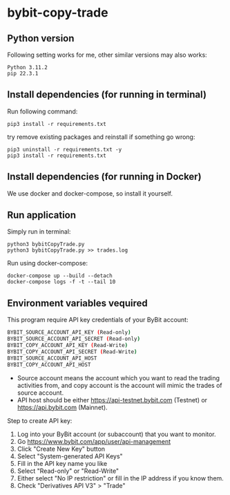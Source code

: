 # bybit-copy-trade

## Python version
Following setting works for me, other similar versions may also works:
```
Python 3.11.2
pip 22.3.1
```

## Install dependencies (for running in terminal)

Run following command:
```
pip3 install -r requirements.txt
```

try remove existing packages and reinstall if something go wrong:
```
pip3 uninstall -r requirements.txt -y
pip3 install -r requirements.txt
```

## Install dependencies (for running in Docker)

We use docker and docker-compose, so install it yourself.

## Run application
Simply run in terminal:
```
python3 bybitCopyTrade.py
python3 bybitCopyTrade.py >> trades.log
```

Run using docker-compose:
```
docker-compose up --build --detach
docker-compose logs -f -t --tail 10
```

## Environment variables vequired

This program require API key credentials of your ByBit account:

```bash
BYBIT_SOURCE_ACCOUNT_API_KEY (Read-only)
BYBIT_SOURCE_ACCOUNT_API_SECRET (Read-only)
BYBIT_COPY_ACCOUNT_API_KEY (Read-Write)
BYBIT_COPY_ACCOUNT_API_SECRET (Read-Write)
BYBIT_SOURCE_ACCOUNT_API_HOST
BYBIT_COPY_ACCOUNT_API_HOST
```

- Source account means the account which you want to read the trading activities from, and copy account is the account will mimic the trades of source account.
- API host should be either <https://api-testnet.bybit.com> (Testnet) or <https://api.bybit.com> (Mainnet).

Step to create API key:

1. Log into your ByBit account (or subaccount) that you want to monitor.
2. Go <https://www.bybit.com/app/user/api-management>
3. Click "Create New Key" button
4. Select "System-generated API Keys"
5. Fill in the API key name you like
6. Select "Read-only" or "Read-Write"
7. Either select "No IP restriction" or fill in the IP address if you know them.
8. Check "Derivatives API V3" > "Trade"
